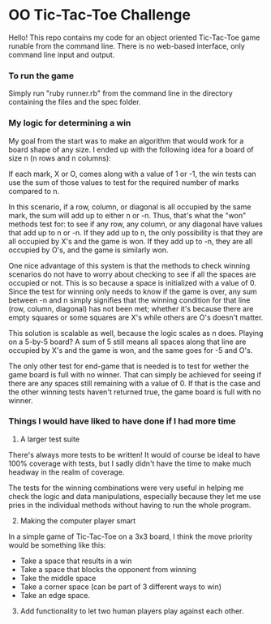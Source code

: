 # OO Tic-Tac-Toe Challenge

Hello! This repo contains my code for an object oriented Tic-Tac-Toe game runable from the command line. There is no web-based interface, only command line input and output.

### To run the game

Simply run "ruby runner.rb" from the command line in the directory containing the files and the spec folder.

### My logic for determining a win

My goal from the start was to make an algorithm that would work for a board shape of any size. I ended up with the following idea for a board of size n (n rows and n columns):

If each mark, X or O, comes along with a value of 1 or -1, the win tests can use the sum of those values to test for the required number of marks compared to n.

In this scenario, if a row, column, or diagonal is all occupied by the same mark, the sum will add up to either n or -n. Thus, that's what the "won" methods test for: to see if any row, any column, or any diagonal have values that add up to n or -n. If they add up to n, the only possibility is that they are all occupied by X's and the game is won. If they add up to -n, they are all occupied by O's, and the game is similarly won.

One nice advantage of this system is that the methods to check winning scenarios do not have to worry about checking to see if all the spaces are occupied or not. This is so because a space is initialized with a value of 0. Since the test for winning only needs to know if the game is over, any sum between -n and n simply signifies that the winning condition for that line (row, column, diagonal) has not been met; whether it's because there are empty squares or some squares are X's while others are O's doesn't matter.

This solution is scalable as well, because the logic scales as n does. Playing on a 5-by-5 board? A sum of 5 still means all spaces along that line are occupied by X's and the game is won, and the same goes for -5 and O's.

The only other test for end-game that is needed is to test for wether the game board is full with no winner. That can simply be achieved for seeing if there are any spaces still remaining with a value of 0. If that is the case and the other winning tests haven't returned true, the game board is full with no winner.

### Things I would have liked to have done if I had more time

1. A larger test suite

There's always more tests to be written! It would of course be ideal to have 100% coverage with tests, but I sadly didn't have the time to make much headway in the realm of coverage.

The tests for the winning combinations were very useful in helping me check the logic and data manipulations, especially because they let me use pries in the individual methods without having to run the whole program.

2. Making the computer player smart

In a simple game of Tic-Tac-Toe on a 3x3 board, I think the move priority would be something like this:

  - Take a space that results in a win
  - Take a space that blocks the opponent from winning
  - Take the middle space
  - Take a corner space (can be part of 3 different ways to win)
  - Take an edge space.

3. Add functionality to let two human players play against each other.
